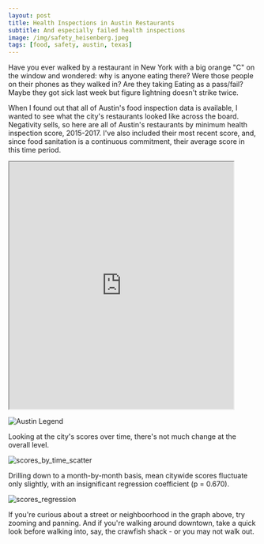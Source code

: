 ```yaml
---
layout: post
title: Health Inspections in Austin Restaurants
subtitle: And especially failed health inspections
image: /img/safety_heisenberg.jpeg
tags: [food, safety, austin, texas]
---
```


Have you ever walked by a restaurant in New York with a big orange "C" on the window and wondered: why is anyone eating there? Were those people on their phones as they walked in? Are they taking Eating as a pass/fail? Maybe they got sick last week but figure lightning doesn't strike twice.

When I found out that all of Austin's food inspection data is available, I wanted to see what the city's restaurants looked like across the board. Negativity sells, so here are all of Austin's restaurants by minimum health inspection score, 2015-2017. I've also included their most recent score, and, since food sanitation is a continuous commitment, their average score in this time period.



<style> .responsive-wrap iframe{ max-width: 100%;} </style>
<iframe src="https://public.tableau.com/views/AustinRestaurantInspections_3/Dashboard1?:showVizHome=no&:embed=true" width="90%" height="500"></iframe>


<!-- Austin Legend -->
![Austin Legend](http://mattdorros.com/img/austin_legend.jpg)

Looking at the city's scores over time, there's not much change at the overall level. 

![scores_by_time_scatter](http://mattdorros.com/img/scores_by_time_scatter.jpg)

Drilling down to a month-by-month basis, mean citywide scores fluctuate only slightly, with an insignificant regression coefficient (p = 0.670).

![scores_regression](http://mattdorros.com/img/scores_regression.jpg)

If you're curious about a street or neighboorhood in the graph above, try zooming and panning. And if you're walking around downtown, take a quick look before walking into, say, the crawfish shack - or you may not walk out.


